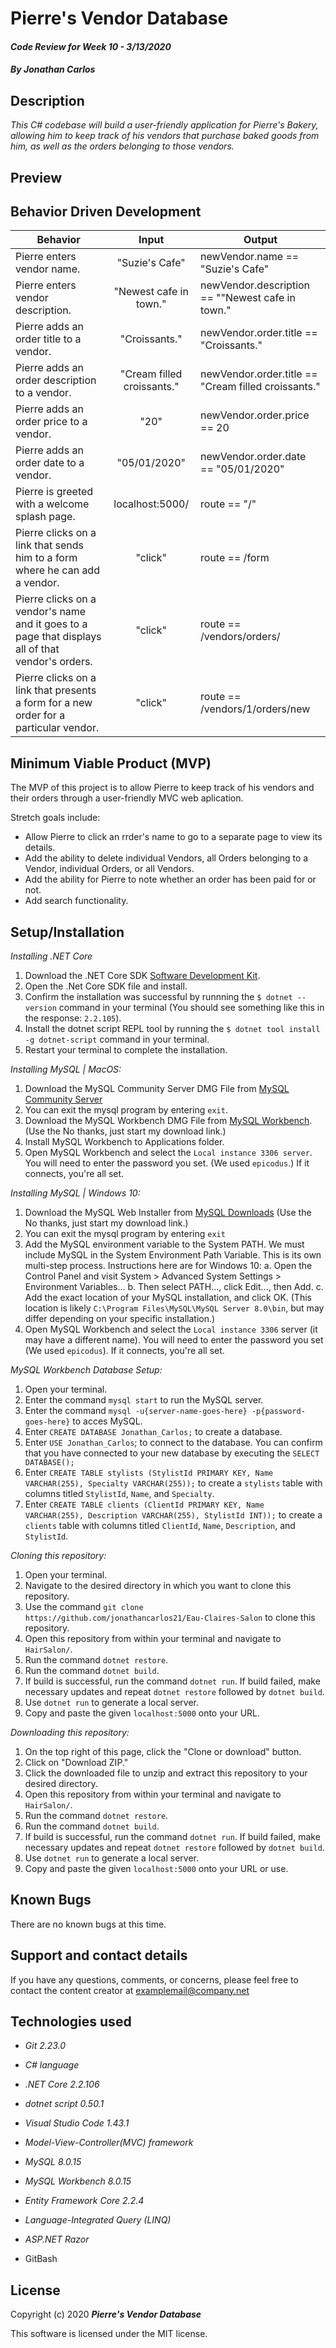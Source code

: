 # Pierre's Vendor Database

#### _Code Review for Week 10 - 3/13/2020_

#### _By Jonathan Carlos_

## **Description**

_This C# codebase will build a user-friendly application for Pierre's Bakery, allowing him to keep track of his vendors that purchase baked goods from him, as well as the orders belonging to those vendors._

## Preview


## **Behavior Driven Development**

| Behavior | Input | Output |
|----------|:-----:|--------|
| Pierre enters vendor name. | "Suzie's Cafe" | newVendor.name == "Suzie's Cafe" |
| Pierre enters vendor description. | "Newest cafe in town." | newVendor.description == ""Newest cafe in town."|
| Pierre adds an order title to a vendor. | "Croissants." | newVendor.order.title == "Croissants." |
| Pierre adds an order description to a vendor. | "Cream filled croissants." | newVendor.order.title == "Cream filled croissants."
| Pierre adds an order price to a vendor. | "20" | newVendor.order.price == 20 |
| Pierre adds an order date to a vendor.| "05/01/2020" | newVendor.order.date == "05/01/2020" |
| Pierre is greeted with a welcome splash page. | localhost:5000/ | route == "/" |
| Pierre clicks on a link that sends him to a form where he can add a vendor. | "click" | route == /form |
| Pierre clicks on a vendor's name and it goes to a page that displays all of that vendor's orders. | "click" | route == /vendors/orders/ |
| Pierre clicks on a link that presents a form for a new order for a particular vendor. | "click" | route == /vendors/1/orders/new |


## **Minimum Viable Product (MVP)**

The MVP of this project is to allow Pierre to keep track of his vendors and their orders through a user-friendly MVC web aplication.

Stretch goals include:

* Allow Pierre to click an rrder's name to go to a separate page to view its details.
* Add the ability to delete individual Vendors, all Orders belonging to a Vendor, individual Orders, or all Vendors.
* Add the ability for Pierre to note whether an order has been paid for or not.
* Add search functionality.

## **Setup/Installation**

*Installing .NET Core* 

1. Download the .NET Core SDK [Software Development Kit](https://dotnet.microsoft.com/download).
2. Open the .Net Core SDK file and install.
3. Confirm the installation was successful by runnning the `$ dotnet --version` command in your terminal (You should see something like this in the response: `2.2.105`).
4. Install the dotnet script REPL tool by running the `$ dotnet tool install -g dotnet-script` command in your terminal.
5. Restart your terminal to complete the installation.


*Installing MySQL | MacOS:*

1. Download the MySQL Community Server DMG File from [MySQL Community Server](https://dev.mysql.com/downloads/file/?id=484914)
2. You can exit the mysql program by entering `exit`.
3. Download the MySQL Workbench DMG File from [MySQL Workbench](https://dev.mysql.com/downloads/file/?id=484391). (Use the No thanks, just start my download link.)
4. Install MySQL Workbench to Applications folder.
5. Open MySQL Workbench and select the `Local instance 3306 server`. You will need to enter the password you set. (We used `epicodus`.) If it connects, you're all set.

*Installing MySQL | Windows 10:*

1. Download the MySQL Web Installer from [MySQL Downloads](https://dev.mysql.com/downloads/file/?id=484919) (Use the No thanks, just start my download link.)
2. You can exit the mysql program by entering `exit`
3. Add the MySQL environment variable to the System PATH. We must include MySQL in the System Environment Path Variable. This is its own multi-step process. Instructions here are for Windows 10:
  a. Open the Control Panel and visit System > Advanced System Settings > Environment Variables...
  b. Then select PATH..., click Edit..., then Add.
  c. Add the exact location of your MySQL installation, and click OK. (This location is likely `C:\Program Files\MySQL\MySQL Server 8.0\bin`, but may differ depending on your specific installation.)
4. Open MySQL Workbench and select the `Local instance 3306` server (it may have a different name). You will need to enter the password you set (We used `epicodus`). If it connects, you're all set.

*MySQL Workbench Database Setup:*

1. Open your terminal.
2. Enter the command `mysql start` to run the MySQL server.
3. Enter the command `mysql -u{server-name-goes-here} -p{password-goes-here}` to acces MySQL.
4. Enter `CREATE DATABASE Jonathan_Carlos;` to create a database.
5. Enter `USE Jonathan_Carlos`; to connect to the database. You can confirm that you have connected to your new database by executing the `SELECT DATABASE();`
6. Enter `CREATE TABLE stylists (StylistId PRIMARY KEY, Name VARCHAR(255), Specialty VARCHAR(255));` to create a `stylists` table with columns titled `StylistId`, `Name`, and `Specialty`.
7. Enter `CREATE TABLE clients (ClientId PRIMARY KEY, Name VARCHAR(255), Description VARCHAR(255), StylistId INT));` to create a `clients` table with columns titled `ClientId`, `Name`, `Description`, and `StylistId`.


*Cloning this repository:*

1. Open your terminal.
2. Navigate to the desired directory in which you want to clone this repository.
3. Use the command `git clone https://github.com/jonathancarlos21/Eau-Claires-Salon` to clone this repository.
4. Open this repository from within your terminal and navigate to `HairSalon/`.
5. Run the command `dotnet restore`.
6. Run the command `dotnet build`.
7. If build is successful, run the command `dotnet run`. If build failed, make necessary updates and repeat `dotnet restore` followed by `dotnet build`.
8. Use `dotnet run` to generate a local server.
9. Copy and paste the given `localhost:5000` onto your URL.

*Downloading this repository:*

1. On the top right of this page, click the "Clone or download" button.
2. Click on "Download ZIP."
3. Click the downloaded file to unzip and extract this repository to your desired directory.
4. Open this repository from within your terminal and navigate to `HairSalon/`.
5. Run the command `dotnet restore`.
6. Run the command `dotnet build`.
7. If build is successful, run the command `dotnet run`. If build failed, make necessary updates and repeat `dotnet restore` followed by `dotnet build`.
8. Use `dotnet run` to generate a local server.
9. Copy and paste the given `localhost:5000` onto your URL or use.

## **Known Bugs**

There are no known bugs at this time.

## **Support and contact details**

If you have any questions, comments, or concerns, please feel free to contact the content creator at examplemail@company.net 

## **Technologies used**

* _Git 2.23.0_

* _C# language_

* _.NET Core 2.2.106_

* _dotnet script 0.50.1_

* _Visual Studio Code 1.43.1_

* _Model-View-Controller(MVC) framework_

* _MySQL 8.0.15_

* _MySQL Workbench 8.0.15_

* _Entity Framework Core 2.2.4_

* _Language-Integrated Query (LINQ)_

* _ASP.NET Razor_

* GitBash

## **License**

Copyright (c) 2020 **_Pierre's Vendor Database_**

This software is licensed under the MIT license.